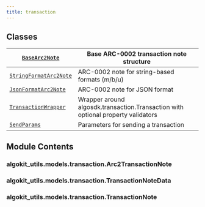 ```yaml
---
title: transaction
---
```

## Classes

| [`BaseArc2Note`](/reference/algokit-utils-py/api/models/transaction/basearc2note/#algokit_utils.models.transaction.BaseArc2Note)                         | Base ARC-0002 transaction note structure                                         |
|---------------------------------------------------------------------------------------------------------|----------------------------------------------------------------------------------|
| [`StringFormatArc2Note`](/reference/algokit-utils-py/api/models/transaction/stringformatarc2note/#algokit_utils.models.transaction.StringFormatArc2Note) | ARC-0002 note for string-based formats (m/b/u)                                   |
| [`JsonFormatArc2Note`](/reference/algokit-utils-py/api/models/transaction/jsonformatarc2note/#algokit_utils.models.transaction.JsonFormatArc2Note)       | ARC-0002 note for JSON format                                                    |
| [`TransactionWrapper`](/reference/algokit-utils-py/api/models/transaction/transactionwrapper/#algokit_utils.models.transaction.TransactionWrapper)       | Wrapper around algosdk.transaction.Transaction with optional property validators |
| [`SendParams`](/reference/algokit-utils-py/api/models/transaction/sendparams/#algokit_utils.models.transaction.SendParams)                               | Parameters for sending a transaction                                             |

## Module Contents

### algokit_utils.models.transaction.Arc2TransactionNote

### algokit_utils.models.transaction.TransactionNoteData

### algokit_utils.models.transaction.TransactionNote